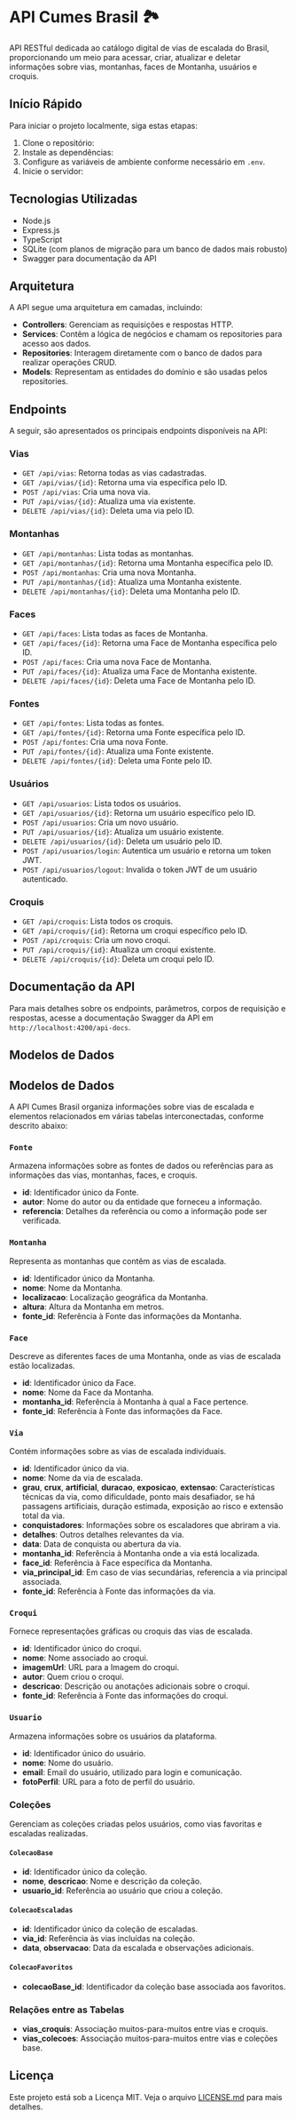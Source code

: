 # API Cumes Brasil 🏞️

API RESTful dedicada ao catálogo digital de vias de escalada do Brasil, proporcionando um meio para acessar, criar, atualizar e deletar informações sobre vias, montanhas, faces de Montanha, usuários e croquis.

## Início Rápido

Para iniciar o projeto localmente, siga estas etapas:

1. Clone o repositório:
2. Instale as dependências:
3. Configure as variáveis de ambiente conforme necessário em `.env`.
4. Inicie o servidor:


## Tecnologias Utilizadas

- Node.js
- Express.js
- TypeScript
- SQLite (com planos de migração para um banco de dados mais robusto)
- Swagger para documentação da API

## Arquitetura

A API segue uma arquitetura em camadas, incluindo:

- **Controllers**: Gerenciam as requisições e respostas HTTP.
- **Services**: Contêm a lógica de negócios e chamam os repositories para acesso aos dados.
- **Repositories**: Interagem diretamente com o banco de dados para realizar operações CRUD.
- **Models**: Representam as entidades do domínio e são usadas pelos repositories.

## Endpoints

A seguir, são apresentados os principais endpoints disponíveis na API:

### Vias

- `GET /api/vias`: Retorna todas as vias cadastradas.
- `GET /api/vias/{id}`: Retorna uma via específica pelo ID.
- `POST /api/vias`: Cria uma nova via.
- `PUT /api/vias/{id}`: Atualiza uma via existente.
- `DELETE /api/vias/{id}`: Deleta uma via pelo ID.

### Montanhas

- `GET /api/montanhas`: Lista todas as montanhas.
- `GET /api/montanhas/{id}`: Retorna uma Montanha específica pelo ID.
- `POST /api/montanhas`: Cria uma nova Montanha.
- `PUT /api/montanhas/{id}`: Atualiza uma Montanha existente.
- `DELETE /api/montanhas/{id}`: Deleta uma Montanha pelo ID.

### Faces

- `GET /api/faces`: Lista todas as faces de Montanha.
- `GET /api/faces/{id}`: Retorna uma Face de Montanha específica pelo ID.
- `POST /api/faces`: Cria uma nova Face de Montanha.
- `PUT /api/faces/{id}`: Atualiza uma Face de Montanha existente.
- `DELETE /api/faces/{id}`: Deleta uma Face de Montanha pelo ID.

### Fontes

- `GET /api/fontes`: Lista todas as fontes.
- `GET /api/fontes/{id}`: Retorna uma Fonte específica pelo ID.
- `POST /api/fontes`: Cria uma nova Fonte.
- `PUT /api/fontes/{id}`: Atualiza uma Fonte existente.
- `DELETE /api/fontes/{id}`: Deleta uma Fonte pelo ID.

### Usuários

- `GET /api/usuarios`: Lista todos os usuários.
- `GET /api/usuarios/{id}`: Retorna um usuário específico pelo ID.
- `POST /api/usuarios`: Cria um novo usuário.
- `PUT /api/usuarios/{id}`: Atualiza um usuário existente.
- `DELETE /api/usuarios/{id}`: Deleta um usuário pelo ID.
- `POST /api/usuarios/login`: Autentica um usuário e retorna um token JWT.
- `POST /api/usuarios/logout`: Invalida o token JWT de um usuário autenticado.

### Croquis

- `GET /api/croquis`: Lista todos os croquis.
- `GET /api/croquis/{id}`: Retorna um croqui específico pelo ID.
- `POST /api/croquis`: Cria um novo croqui.
- `PUT /api/croquis/{id}`: Atualiza um croqui existente.
- `DELETE /api/croquis/{id}`: Deleta um croqui pelo ID.


## Documentação da API

Para mais detalhes sobre os endpoints, parâmetros, corpos de requisição e respostas, acesse a documentação Swagger da API em `http://localhost:4200/api-docs`.

## Modelos de Dados

## Modelos de Dados

A API Cumes Brasil organiza informações sobre vias de escalada e elementos relacionados em várias tabelas interconectadas, conforme descrito abaixo:

### `Fonte`
Armazena informações sobre as fontes de dados ou referências para as informações das vias, montanhas, faces, e croquis.

- **id**: Identificador único da Fonte.
- **autor**: Nome do autor ou da entidade que forneceu a informação.
- **referencia**: Detalhes da referência ou como a informação pode ser verificada.

### `Montanha`
Representa as montanhas que contêm as vias de escalada.

- **id**: Identificador único da Montanha.
- **nome**: Nome da Montanha.
- **localizacao**: Localização geográfica da Montanha.
- **altura**: Altura da Montanha em metros.
- **fonte_id**: Referência à Fonte das informações da Montanha.

### `Face`
Descreve as diferentes faces de uma Montanha, onde as vias de escalada estão localizadas.

- **id**: Identificador único da Face.
- **nome**: Nome da Face da Montanha.
- **montanha_id**: Referência à Montanha à qual a Face pertence.
- **fonte_id**: Referência à Fonte das informações da Face.

### `Via`
Contém informações sobre as vias de escalada individuais.

- **id**: Identificador único da via.
- **nome**: Nome da via de escalada.
- **grau**, **crux**, **artificial**, **duracao**, **exposicao**, **extensao**: Características técnicas da via, como dificuldade, ponto mais desafiador, se há passagens artificiais, duração estimada, exposição ao risco e extensão total da via.
- **conquistadores**: Informações sobre os escaladores que abriram a via.
- **detalhes**: Outros detalhes relevantes da via.
- **data**: Data de conquista ou abertura da via.
- **montanha_id**: Referência à Montanha onde a via está localizada.
- **face_id**: Referência à Face específica da Montanha.
- **via_principal_id**: Em caso de vias secundárias, referencia a via principal associada.
- **fonte_id**: Referência à Fonte das informações da via.

### `Croqui`
Fornece representações gráficas ou croquis das vias de escalada.

- **id**: Identificador único do croqui.
- **nome**: Nome associado ao croqui.
- **imagemUrl**: URL para a Imagem do croqui.
- **autor**: Quem criou o croqui.
- **descricao**: Descrição ou anotações adicionais sobre o croqui.
- **fonte_id**: Referência à Fonte das informações do croqui.

### `Usuario`
Armazena informações sobre os usuários da plataforma.

- **id**: Identificador único do usuário.
- **nome**: Nome do usuário.
- **email**: Email do usuário, utilizado para login e comunicação.
- **fotoPerfil**: URL para a foto de perfil do usuário.

### Coleções
Gerenciam as coleções criadas pelos usuários, como vias favoritas e escaladas realizadas.

#### `ColecaoBase`
- **id**: Identificador único da coleção.
- **nome**, **descricao**: Nome e descrição da coleção.
- **usuario_id**: Referência ao usuário que criou a coleção.

#### `ColecaoEscaladas`
- **id**: Identificador único da coleção de escaladas.
- **via_id**: Referência às vias incluídas na coleção.
- **data**, **observacao**: Data da escalada e observações adicionais.

#### `ColecaoFavoritos`
- **colecaoBase_id**: Identificador da coleção base associada aos favoritos.

### Relações entre as Tabelas
- **vias_croquis**: Associação muitos-para-muitos entre vias e croquis.
- **vias_colecoes**: Associação muitos-para-muitos entre vias e coleções base.

## Licença

Este projeto está sob a Licença MIT. Veja o arquivo [LICENSE.md](LICENSE.md) para mais detalhes.

